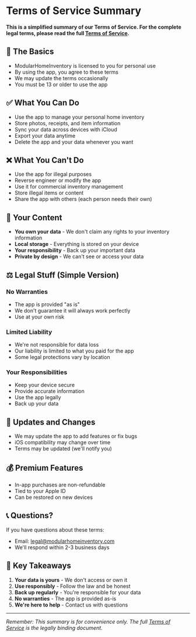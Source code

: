 # Terms of Service Summary

**This is a simplified summary of our Terms of Service. For the complete legal terms, please read the full [Terms of Service](TERMS_OF_SERVICE.md).**

## 🤝 The Basics

- ModularHomeInventory is licensed to you for personal use
- By using the app, you agree to these terms
- We may update the terms occasionally
- You must be 13 or older to use the app

## ✅ What You Can Do

- Use the app to manage your personal home inventory
- Store photos, receipts, and item information
- Sync your data across devices with iCloud
- Export your data anytime
- Delete the app and your data whenever you want

## ❌ What You Can't Do

- Use the app for illegal purposes
- Reverse engineer or modify the app
- Use it for commercial inventory management
- Store illegal items or content
- Share the app with others (each person needs their own)

## 📱 Your Content

- **You own your data** - We don't claim any rights to your inventory information
- **Local storage** - Everything is stored on your device
- **Your responsibility** - Back up your important data
- **Private by design** - We can't see or access your data

## ⚖️ Legal Stuff (Simple Version)

### No Warranties
- The app is provided "as is"
- We don't guarantee it will always work perfectly
- Use at your own risk

### Limited Liability
- We're not responsible for data loss
- Our liability is limited to what you paid for the app
- Some legal protections vary by location

### Your Responsibilities
- Keep your device secure
- Provide accurate information
- Use the app legally
- Back up your data

## 🔄 Updates and Changes

- We may update the app to add features or fix bugs
- iOS compatibility may change over time
- Terms may be updated (we'll notify you)

## 💰 Premium Features

- In-app purchases are non-refundable
- Tied to your Apple ID
- Can be restored on new devices

## 📞 Questions?

If you have questions about these terms:
- Email: legal@modularhomeinventory.com
- We'll respond within 2-3 business days

## 🔑 Key Takeaways

1. **Your data is yours** - We don't access or own it
2. **Use responsibly** - Follow the law and be honest
3. **Back up regularly** - You're responsible for your data
4. **No warranties** - The app is provided as-is
5. **We're here to help** - Contact us with questions

---

*Remember: This summary is for convenience only. The full [Terms of Service](TERMS_OF_SERVICE.md) is the legally binding document.*
